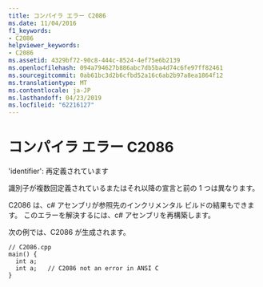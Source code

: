 ```yaml
---
title: コンパイラ エラー C2086
ms.date: 11/04/2016
f1_keywords:
- C2086
helpviewer_keywords:
- C2086
ms.assetid: 4329bf72-90c8-444c-8524-4ef75e6b2139
ms.openlocfilehash: 094a794627b886abc7db5ba4d74c6fe97ff82461
ms.sourcegitcommit: 0ab61bc3d2b6cfbd52a16c6ab2b97a8ea1864f12
ms.translationtype: MT
ms.contentlocale: ja-JP
ms.lasthandoff: 04/23/2019
ms.locfileid: "62216127"
---
```

# <a name="compiler-error-c2086"></a>コンパイラ エラー C2086

'identifier': 再定義されています

識別子が複数回定義されているまたはそれ以降の宣言と前の 1 つは異なります。

C2086 は、c# アセンブリが参照先のインクリメンタル ビルドの結果もできます。 このエラーを解決するには、c# アセンブリを再構築します。

次の例では、C2086 が生成されます。

```
// C2086.cpp
main() {
  int a;
  int a;   // C2086 not an error in ANSI C
}
```